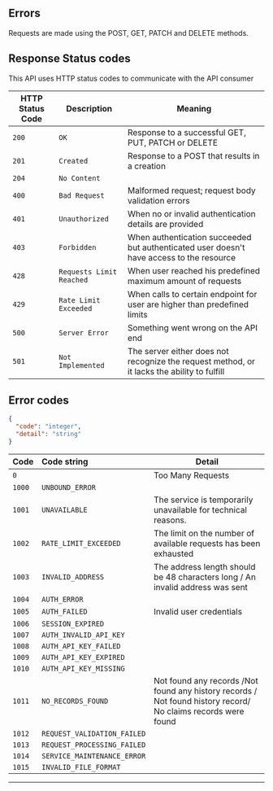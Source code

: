 ## Errors

Requests are made using the POST, GET, PATCH and DELETE methods.

## Response Status codes

This API uses HTTP status codes to communicate with the API consumer

| HTTP Status Code | Description              | Meaning                                                                                     |
|------------------|--------------------------|---------------------------------------------------------------------------------------------|
| `200`            | `OK`                     | Response to a successful GET, PUT, PATCH or DELETE                                          | 
| `201`            | `Created`                | Response to a POST that results in a creation                                               | 
| `204`            | `No Content`             |                                                                                             |
| `400`            | `Bad Request`            | Malformed request; request body validation errors                                           | 
| `401`            | `Unauthorized`           | When no or invalid authentication details are provided                                      |                             
| `403`            | `Forbidden`              | When authentication succeeded but authenticated user doesn't have access to the resource    | 
| `428`            | `Requests Limit Reached` | When user reached his predefined maximum amount of requests                                 | 
| `429`            | `Rate Limit Exceeded`    | When calls to certain endpoint for user are higher than predefined limits                   | 
| `500`            | `Server Error`           | Something went wrong on the API end                                                         | 
| `501`            | `Not Implemented`        | The server either does not recognize the request method, or it lacks the ability to fulfill | 



## Error codes

```json
{
  "code": "integer",
  "detail": "string"
}
```

| Code   | Code string                 | Detail                                                                                                        | 
|--------|:----------------------------|---------------------------------------------------------------------------------------------------------------|
| `0`    |                             | Too Many Requests                                                                                             |
| `1000` | `UNBOUND_ERROR`             |                                                                                                               |
| `1001` | `UNAVAILABLE`               | The service is temporarily unavailable for technical reasons.                                                 |
| `1002` | `RATE_LIMIT_EXCEEDED`       | The limit on the number of available requests has been exhausted                                              | 
| `1003` | `INVALID_ADDRESS`           | The address length should be 48 characters long / An invalid address was sent                                 |
| `1004` | `AUTH_ERROR`                |                                                                                                               |
| `1005` | `AUTH_FAILED`               | Invalid user credentials                                                                                      |
| `1006` | `SESSION_EXPIRED`           |                                                                                                               |
| `1007` | `AUTH_INVALID_API_KEY`      |                                                                                                               |
| `1008` | `AUTH_API_KEY_FAILED`       |                                                                                                               |
| `1009` | `AUTH_API_KEY_EXPIRED`      |                                                                                                               |
| `1010` | `AUTH_API_KEY_MISSING`      |                                                                                                               |
| `1011` | `NO_RECORDS_FOUND`          | Not found any records /Not found any history records / Not found history record/ No claims records were found |
| `1012` | `REQUEST_VALIDATION_FAILED` |                                                                                                               |
| `1013` | `REQUEST_PROCESSING_FAILED` |                                                                                                               |
| `1014` | `SERVICE_MAINTENANCE_ERROR` |                                                                                                               |
| `1015` | `INVALID_FILE_FORMAT`       |                                                                                                               |


***



